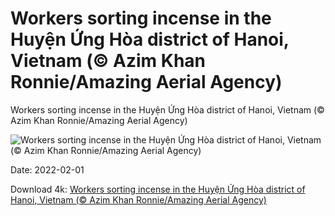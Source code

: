 # Workers sorting incense in the Huyện Ứng Hòa district of Hanoi, Vietnam (© Azim Khan Ronnie/Amazing Aerial Agency)

Workers sorting incense in the Huyện Ứng Hòa district of Hanoi, Vietnam (© Azim Khan Ronnie/Amazing Aerial Agency)

![Workers sorting incense in the Huyện Ứng Hòa district of Hanoi, Vietnam (© Azim Khan Ronnie/Amazing Aerial Agency)](https://bing.com/th?id=OHR.IncenseFieldVietnam_EN-US1945575858_UHD.jpg&w=1024&h=576)

Date: 2022-02-01

Download 4k: [Workers sorting incense in the Huyện Ứng Hòa district of Hanoi, Vietnam (© Azim Khan Ronnie/Amazing Aerial Agency)](https://bing.com/th?id=OHR.IncenseFieldVietnam_EN-US1945575858_UHD.jpg)

